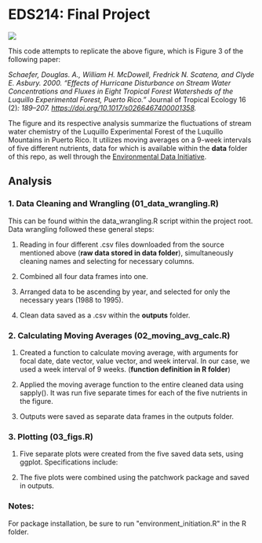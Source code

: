# EDS214: Final Project

![](images/Screenshot%202025-08-28%20at%207.56.56%20PM.png)

This code attempts to replicate the above figure, which is Figure 3 of the following paper:

*Schaefer, Douglas. A., William H. McDowell, Fredrick N. Scatena, and Clyde E. Asbury. 2000. “Effects of Hurricane Disturbance on Stream Water Concentrations and Fluxes in Eight Tropical Forest Watersheds of the Luquillo Experimental Forest, Puerto Rico.”* Journal of Tropical Ecology 16 (2)*: 189–207. <https://doi.org/10.1017/s0266467400001358>.*

The figure and its respective analysis summarize the fluctuations of stream water chemistry of the Luquillo Experimental Forest of the Luquillo Mountains in Puerto Rico. It utilizes moving averages on a 9-week intervals of five different nutrients, data for which is available within the **data** folder of this repo, as well through the [Environmental Data Initiative](https://eds-214-workflows-reproducibility.github.io/course-materials/interactive/edirepository.org).

## Analysis

### 1. Data Cleaning and Wrangling (**01_data_wrangling.R**)

This can be found within the data_wrangling.R script within the project root. Data wrangling followed these general steps:

1.  Reading in four different .csv files downloaded from the source mentioned above (**raw data stored in data folder**), simultaneously cleaning names and selecting for necessary columns.

2.  Combined all four data frames into one.

3.  Arranged data to be ascending by year, and selected for only the necessary years (1988 to 1995).

4. Clean data saved as a .csv within the **outputs** folder.

### 2. Calculating Moving Averages (**02_moving_avg_calc.R**)

1.  Created a function to calculate moving average, with arguments for focal date, date vector, value vector, and week interval. In our case, we used a week interval of 9 weeks. (**function definition in R folder**)

2.  Applied the moving average function to the entire cleaned data using sapply(). It was run five separate times for each of the five nutrients in the figure.

3.  Outputs were saved as separate data frames in the outputs folder.

### 3. Plotting (**03_figs.R**)

1.  Five separate plots were created from the five saved data sets, using ggplot. Specifications include:

2.  The five plots were combined using the patchwork package and saved in outputs.

### Notes:

For package installation, be sure to run "environment_initiation.R" in the R folder.
